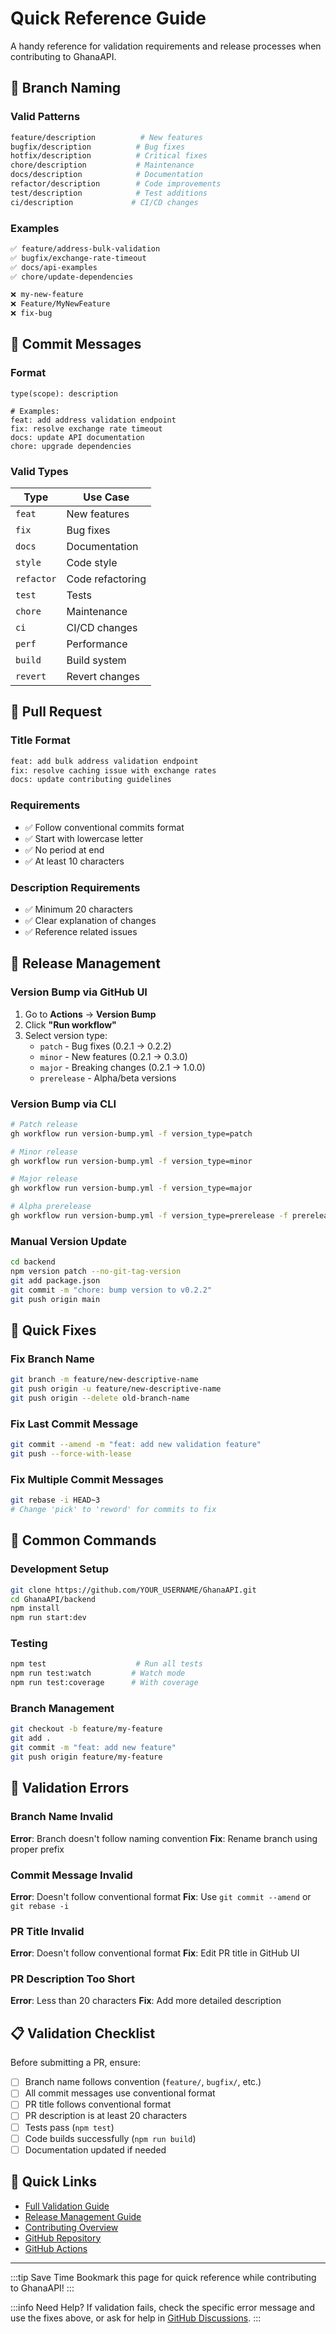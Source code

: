 # Quick Reference Guide

A handy reference for validation requirements and release processes when contributing to GhanaAPI.

## 🌿 Branch Naming

### Valid Patterns

```bash
feature/description          # New features
bugfix/description          # Bug fixes
hotfix/description          # Critical fixes
chore/description           # Maintenance
docs/description            # Documentation
refactor/description        # Code improvements
test/description            # Test additions
ci/description             # CI/CD changes
```

### Examples

```bash
✅ feature/address-bulk-validation
✅ bugfix/exchange-rate-timeout
✅ docs/api-examples
✅ chore/update-dependencies

❌ my-new-feature
❌ Feature/MyNewFeature
❌ fix-bug
```

## 💬 Commit Messages

### Format

```
type(scope): description

# Examples:
feat: add address validation endpoint
fix: resolve exchange rate timeout
docs: update API documentation
chore: upgrade dependencies
```

### Valid Types

| Type       | Use Case         |
| ---------- | ---------------- |
| `feat`     | New features     |
| `fix`      | Bug fixes        |
| `docs`     | Documentation    |
| `style`    | Code style       |
| `refactor` | Code refactoring |
| `test`     | Tests            |
| `chore`    | Maintenance      |
| `ci`       | CI/CD changes    |
| `perf`     | Performance      |
| `build`    | Build system     |
| `revert`   | Revert changes   |

## 📝 Pull Request

### Title Format

```bash
feat: add bulk address validation endpoint
fix: resolve caching issue with exchange rates
docs: update contributing guidelines
```

### Requirements

- ✅ Follow conventional commits format
- ✅ Start with lowercase letter
- ✅ No period at end
- ✅ At least 10 characters

### Description Requirements

- ✅ Minimum 20 characters
- ✅ Clear explanation of changes
- ✅ Reference related issues

## 🚀 Release Management

### Version Bump via GitHub UI

1. Go to **Actions** → **Version Bump**
2. Click **"Run workflow"**
3. Select version type:
   - `patch` - Bug fixes (0.2.1 → 0.2.2)
   - `minor` - New features (0.2.1 → 0.3.0)
   - `major` - Breaking changes (0.2.1 → 1.0.0)
   - `prerelease` - Alpha/beta versions

### Version Bump via CLI

```bash
# Patch release
gh workflow run version-bump.yml -f version_type=patch

# Minor release
gh workflow run version-bump.yml -f version_type=minor

# Major release
gh workflow run version-bump.yml -f version_type=major

# Alpha prerelease
gh workflow run version-bump.yml -f version_type=prerelease -f prerelease_identifier=alpha
```

### Manual Version Update

```bash
cd backend
npm version patch --no-git-tag-version
git add package.json
git commit -m "chore: bump version to v0.2.2"
git push origin main
```

## 🔧 Quick Fixes

### Fix Branch Name

```bash
git branch -m feature/new-descriptive-name
git push origin -u feature/new-descriptive-name
git push origin --delete old-branch-name
```

### Fix Last Commit Message

```bash
git commit --amend -m "feat: add new validation feature"
git push --force-with-lease
```

### Fix Multiple Commit Messages

```bash
git rebase -i HEAD~3
# Change 'pick' to 'reword' for commits to fix
```

## 🎯 Common Commands

### Development Setup

```bash
git clone https://github.com/YOUR_USERNAME/GhanaAPI.git
cd GhanaAPI/backend
npm install
npm run start:dev
```

### Testing

```bash
npm test                    # Run all tests
npm run test:watch         # Watch mode
npm run test:coverage      # With coverage
```

### Branch Management

```bash
git checkout -b feature/my-feature
git add .
git commit -m "feat: add new feature"
git push origin feature/my-feature
```

## 🚨 Validation Errors

### Branch Name Invalid

**Error**: Branch doesn't follow naming convention
**Fix**: Rename branch using proper prefix

### Commit Message Invalid

**Error**: Doesn't follow conventional format
**Fix**: Use `git commit --amend` or `git rebase -i`

### PR Title Invalid

**Error**: Doesn't follow conventional format
**Fix**: Edit PR title in GitHub UI

### PR Description Too Short

**Error**: Less than 20 characters
**Fix**: Add more detailed description

## 📋 Validation Checklist

Before submitting a PR, ensure:

- [ ] Branch name follows convention (`feature/`, `bugfix/`, etc.)
- [ ] All commit messages use conventional format
- [ ] PR title follows conventional format
- [ ] PR description is at least 20 characters
- [ ] Tests pass (`npm test`)
- [ ] Code builds successfully (`npm run build`)
- [ ] Documentation updated if needed

## 🔗 Quick Links

- [Full Validation Guide](./validation-workflows)
- [Release Management Guide](./release-management)
- [Contributing Overview](./overview)
- [GitHub Repository](https://github.com/teebhagg/GhanaAPI)
- [GitHub Actions](https://github.com/teebhagg/GhanaAPI/actions)

---

:::tip Save Time
Bookmark this page for quick reference while contributing to GhanaAPI!
:::

:::info Need Help?
If validation fails, check the specific error message and use the fixes above, or ask for help in [GitHub Discussions](https://github.com/teebhagg/GhanaAPI/discussions).
:::
